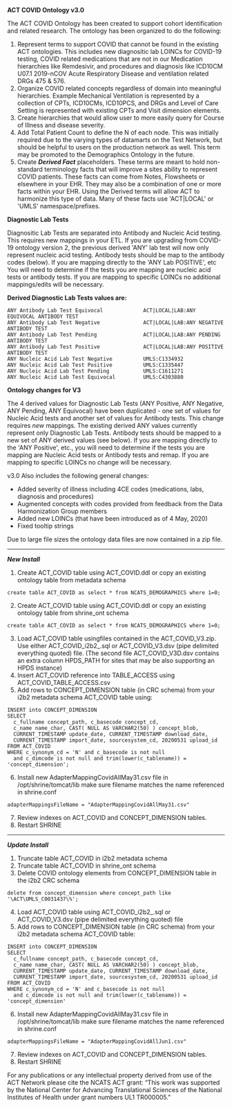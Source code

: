 
**ACT COVID Ontology v3.0**

The ACT COVID Ontology has been created to support cohort identification and related research. The ontology has been organized to do the following:
 
 1. Represent terms to support COVID that cannot be found in the existing ACT ontologies. This includes new diagnositic lab LOINCs for COVID-19 testing, COVID related medications that are not in our Medication hierarchies like Remdesivir, and procedures and diagnosis like ICD10CM U07.1 2019-nCOV Acute Respiratory Disease and ventilation related DRGs 475 & 576.  
2. Organize COVID related concepts regardless of domain into meaningful hierarchies. Example Mechanical Ventilation is represented by a collection of CPTs, ICD10CMs, ICD10PCS, and DRGs and  Level of Care Setting is represented with existing CPTs and Visit dimension elements. 
3. Create hierarchies that would allow user to more easily query for Course of Illness and disease severity. 
4. Add Total Patient Count to define the N of each node. This was initially required due to the varying types of datamarts on the Test Network, but should be helpful to users on the production network as well. This term may be promoted to the Demographics Ontology in the future.
5. Create ***Derived Fact*** placeholders. These terms are meant to hold non-standard terminology facts that will improve a sites ability to represent COVID patients. These facts can come from Notes, Flowsheets or elsewhere in your EHR. They may also be a combination of one or more facts within your EHR. Using the Derived terms will allow ACT to harmonize this type of data. Many of these facts use 'ACT|LOCAL' or 'UMLS' namespace/prefixes.

**Diagnostic Lab Tests**

Diagnositic Lab Tests are separated into Antibody and Nucleic Acid testing. This requires new mappings in your ETL. If you are upgrading from COVID-19 ontology version 2, the previous derived 'ANY' lab test will now only represent nucleic acid testing. Antibody tests should be map to the antibody codes (below). If you are mapping directly to the 'ANY Lab POSITIVE', etc You will need to determine if the tests you are mapping are nucleic acid tests or antibody tests. If you are mapping to specific LOINCs no additional mappings/edits will be necessary.

**Derived Diagnostic Lab Tests values are:**
```
ANY Antibody Lab Test Equivocal	            ACT|LOCAL|LAB:ANY EQUIVOCAL ANTIBODY TEST
ANY Antibody Lab Test Negative	            ACT|LOCAL|LAB:ANY NEGATIVE ANTIBODY TEST
ANY Antibody Lab Test Pending               ACT|LOCAL|LAB:ANY PENDING ANTIBODY TEST
ANY Antibody Lab Test Positive	            ACT|LOCAL|LAB:ANY POSITIVE ANTIBODY TEST
ANY Nucleic Acid Lab Test Negative          UMLS:C1334932
ANY Nucleic Acid Lab Test Positive          UMLS:C1335447
ANY Nucleic Acid Lab Test Pending           UMLS:C1611271
ANY Nucleic Acid Lab Test Equivocal         UMLS:C4303880
```

**Ontology changes for V3**

The 4 derived values for Diagnostic Lab Tests (ANY Positive, ANY Negative, ANY Pending, ANY Equivocal) have been duplicated - one set of values for Nucleic Acid tests and another set of values for Antibody tests. This change requires *new* mappings. The existing derived ANY values currently represent only Diagnostic Lab Tests. Antibody tests should be mapped to a new set of ANY derived values (see below). If you are mapping directly to the 'ANY Positive', etc., you will need to determine if the tests you are mapping are Nucleic Acid tests or Antibody tests and remap. If you are mapping to specific LOINCs no change will be necessary. 


v3.0 Also includes the following general changes:
- Added severity of illness including 4CE codes (medications, labs, diagnosis and procedures)
- Augmented concepts with codes provided from feedback from the Data Harmonization Group members
- Added new LOINCs (that have been introduced as of 4 May, 2020)
- Fixed tooltip strings

Due to large file sizes the ontology data files are now contained in a zip file.  

---

***New Install***

1. Create ACT_COVID table using ACT_COVID.ddl or copy an existing ontology table from metadata schema

```create table ACT_COVID as select * from NCATS_DEMOGRAPHICS where 1=0;```

2. Create ACT_COVID table using ACT_COVID.ddl or copy an existing ontology table from shrine_ont schema

```create table ACT_COVID as select * from NCATS_DEMOGRAPHICS where 1=0;```

3. Load ACT_COVID table usingfiles contained in the ACT_COVID_V3.zip. Use either ACT_COVID_i2b2_<rdb>.sql or ACT_COVID_V3.dsv (pipe delimited everything quoted) file. (The second file ACT_COVID_V3D.dsv contains an extra column HPDS_PATH for sites that may be also supporting an HPDS instance)
4. Insert ACT_COVID reference into TABLE_ACCESS using ACT_COVID_TABLE_ACCESS.csv
5. Add rows to CONCEPT_DIMENSION table (in CRC schema) from your i2b2 metadata schema ACT_COVID table using:

```
INSERT into CONCEPT_DIMENSION
SELECT 
  c_fullname concept_path, c_basecode concept_cd, 
  c_name name_char, CAST( NULL AS VARCHAR2(50) ) concept_blob, 
  CURRENT_TIMESTAMP update_date, CURRENT_TIMESTAMP download_date, 
  CURRENT_TIMESTAMP import_date, sourcesystem_cd, 20200531 upload_id
FROM ACT_COVID 
WHERE c_synonym_cd = 'N' and c_basecode is not null 
  and c_dimcode is not null and trim(lower(c_tablename)) = 'concept_dimension';
```
6. Install new AdapterMappingCovidAllMay31.csv file in /opt/shrine/tomcat/lib make sure filename matches the name referenced in shrine.conf
  
  ```adapterMappingsFileName = "AdapterMappingCovidAllMay31.csv"```
 
 7. Review indexes on ACT_COVID and CONCEPT_DIMENSION tables.
 8. Restart SHRINE
 
---

***Update Install***

1. Truncate table ACT_COVID in i2b2 metadata schema
2. Truncate table ACT_COVID in shrine_ont schema
3. Delete COVID ontology elements from CONCEPT_DIMENSION table in the i2b2 CRC schema

```delete from concept_dimension where concept_path like '\ACT\UMLS_C0031437\%';```

4. Load ACT_COVID table using ACT_COVID_i2b2_<rdb>.sql or ACT_COVID_V3.dsv (pipe delimited everything quoted) file
5. Add rows to CONCEPT_DIMENSION table (in CRC schema) from your i2b2 metadata schema ACT_COVID table:

```
INSERT into CONCEPT_DIMENSION
SELECT 
  c_fullname concept_path, c_basecode concept_cd, 
  c_name name_char, CAST( NULL AS VARCHAR2(50) ) concept_blob, 
  CURRENT_TIMESTAMP update_date, CURRENT_TIMESTAMP download_date, 
  CURRENT_TIMESTAMP import_date, sourcesystem_cd, 20200531 upload_id
FROM ACT_COVID 
WHERE c_synonym_cd = 'N' and c_basecode is not null 
  and c_dimcode is not null and trim(lower(c_tablename)) = 'concept_dimension'
```
6. Install new AdapterMappingCovidAllMay31.csv file in /opt/shrine/tomcat/lib make sure filename matches the name referenced in shrine.conf
  
  ```adapterMappingsFileName = "AdapterMappingCovidAllJun1.csv"```

7. Review indexes on ACT_COVID and CONCEPT_DIMENSION tables.
8. Restart SHRINE


For any publications or any intellectual property derived from use of the ACT Network please cite the NCATS ACT grant: “This work was supported by the National Center for Advancing Translational Sciences of the National Institutes of Health under grant numbers UL1 TR000005."

